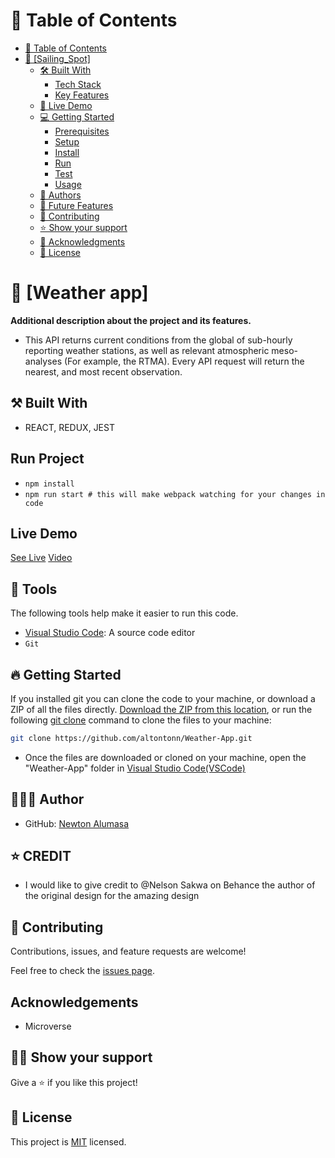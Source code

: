 <!-- TABLE OF CONTENTS -->

# 📗 Table of Contents

- [📗 Table of Contents](#-table-of-contents)
- [📖 \[Sailing\_Spot\] ](#-sailing_spot-)
  - [🛠 Built With ](#-built-with-)
    - [Tech Stack ](#tech-stack-)
    - [Key Features ](#key-features-)
  - [🚀 Live Demo ](#-live-demo-)
  - [💻 Getting Started ](#-getting-started-)
    - [Prerequisites](#prerequisites)
    - [Setup](#setup)
    - [Install](#install)
    - [Run](#run)
    - [Test](#test)
    - [Usage](#usage)
  - [👥 Authors ](#-authors-)
  - [🔭 Future Features ](#-future-features-)
  - [🤝 Contributing ](#-contributing-)
  - [⭐️ Show your support ](#️-show-your-support-)
  - [🙏 Acknowledgments ](#-acknowledgments-)
  - [📝 License ](#-license-)

<!-- PROJECT DESCRIPTION -->

# 📖 [Weather app] <a name="about-project"></a>

**Additional description about the project and its features.**
- This API returns current conditions from the global of sub-hourly reporting weather stations, as well as relevant atmospheric meso-analyses (For example, the RTMA). Every API request will return the nearest, and most recent observation.

## ⚒️ Built With

- REACT, REDUX, JEST

## Run Project

- `npm install`
- `npm run start # this will make webpack watching for your changes in code`


## Live Demo
[See Live](https://global-site.netlify.app/)
[Video](https://drive.google.com/file/d/1t36UZ9xz8xaP9TEY8giwiFKu-2p9ShO-/view?usp=sharing)

## 🧰 Tools

The following tools help make it easier to run this code.

- [Visual Studio Code](https://code.visualstudio.com/): A source code editor
- `Git`

## 🔥 Getting Started

If you installed git you can clone the code to your machine, or download a ZIP of all the files directly.
[Download the ZIP from this location](https://github.com/altontonn/Weather-App//archive/refs/heads/main.zip), or run the following [git clone](https://github.com/altontonn/Weather-App) command to clone the files to your machine:

```bash
git clone https://github.com/altontonn/Weather-App.git
```

- Once the files are downloaded or cloned on your machine, open the "Weather-App" folder in [Visual Studio Code(VSCode)](https://code.visualstudio.com/)

## 🙎🏾‍♂️ Author

- GitHub: [Newton Alumasa](https://github.com/altontonn)

## ⭐️ CREDIT
- I would like to give credit to @Nelson Sakwa on Behance the author of the original design for the amazing design

## 🤝 Contributing

Contributions, issues, and feature requests are welcome!

Feel free to check the [issues page](https://github.com/altontonn/Weather-App//issues).

## Acknowledgements

- Microverse

## 👊🏾 Show your support

Give a ⭐️ if you like this project!

## 📝 License

This project is [MIT](https://github.com/altontonn/Weather-App/blob/dev/LICENSE) licensed.
